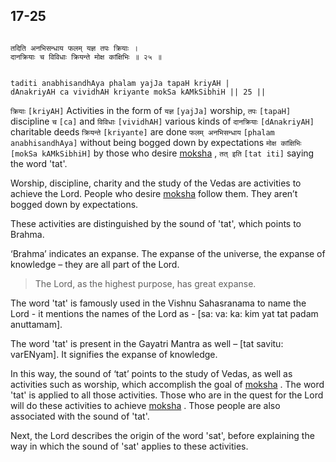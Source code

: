 ## 17-25


```shloka-sa

तदिति अनभिसन्धाय फलम् यज्ञ तपः क्रियाः ।
दानक्रियाः च विविधाः क्रियन्ते मोक्ष कांक्षिभिः ॥ २५ ॥

```
```shloka-sa-hk

taditi anabhisandhAya phalam yajJa tapaH kriyAH |
dAnakriyAH ca vividhAH kriyante mokSa kAMkSibhiH || 25 ||

```
`क्रियाः` `[kriyAH]` Activities in the form of `यज्ञ` `[yajJa]` worship, `तपः` `[tapaH]` discipline `च` `[ca]` and `विविधाः` `[vividhAH]` various kinds of `दानक्रियाः` `[dAnakriyAH]` charitable deeds `क्रियन्ते` `[kriyante]` are done `फलम् अनभिसन्धाय` `[phalam anabhisandhAya]` without being bogged down by expectations `मोक्ष कांक्षिभिः` `[mokSa kAMkSibhiH]` by those who desire 
[moksha](Back-to-Basics.md#Moksha)
, `तत् इति` `[tat iti]` saying the word 'tat'.

Worship, discipline, charity and the study of the Vedas are activities to achieve the Lord. People who desire 
[moksha](Back-to-Basics.md#Moksha)
 follow them. They aren’t bogged down by expectations. 

These activities are distinguished by the sound of 'tat', which points to Brahma. 

‘Brahma’ indicates an expanse. The expanse of the universe, the expanse of knowledge – they are all part of the Lord.



<a name='applnote_216'></a>
> The Lord, as the highest purpose, has great expanse.



The word 'tat' is famously used in the Vishnu Sahasranama to name the Lord - it mentions the names of the Lord as - [sa: va: ka: kim yat tat padam anuttamam]. 

The word 'tat' is present in the Gayatri Mantra as well – [tat savitu: varENyam]. It signifies the expanse of knowledge.

In this way, the sound of ‘tat’ points to the study of Vedas, as well as activities such as worship, which accomplish the goal of 
[moksha](Back-to-Basics.md#Moksha)
. The word 'tat' is applied to all those activities. Those who are in the quest for the Lord will do these activities to achieve 
[moksha](Back-to-Basics.md#Moksha)
. Those people are also associated with the sound of 'tat'.

Next, the Lord describes the origin of the word 'sat', before explaining the way in which the sound of 'sat' applies to these activities.


